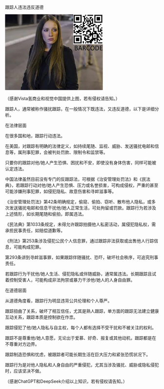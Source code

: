 跟踪人违法违反道德


![跟踪人违法违反道德](https://github.com/ywangnccu/ywang/blob/main/images/Stalking.jpg)

（感谢Vista氢商业和视觉中国提供上图，若有侵权请告知。）

跟踪人，通常被称作骚扰跟踪，在一般情况下既违法，又违反道德，以下是详细分析。

在法律层面

在很多国和地，跟踪行动违法。

在美国，对跟踪有明确的法律定义，如持续尾随、监视、威胁、发送骚扰电邮和信息等，属刑事犯罪，会被判处罚款、限制令和监禁等。

只要你的跟踪对他/她人产生恐惧、困扰和不安，即使没有身体伤害，同样可能被认定违法。

中国法律虽然目前没有专门的反跟踪法，可根据《治安管理处罚法》和《民法典》，若跟踪行动对他/她人产生恐惧、压力或名誉损害，可构成侵权，严重的甚至可能涉嫌刑事犯罪，如侵犯隐私、故意伤害和寻衅滋事等。

《治安管理处罚法》第42条明确规定，偷窥、偷拍、窃听、散布他人隐私，或多次发送骚扰电邮和信息干扰他/她人正常生活，可处拘留或罚款。跟踪行为若涉及上述情形，如长期尾随和偷拍，即属违法。

《民法典》第1033条规定，未得允许跟踪拍摄他人私密活动，属侵犯隐私权，需承担民事责任，如赔偿道歉等。

《刑法》第253条涉及侵犯公民个人信息罪，通过跟踪非法获取或出售他人行踪信息，可能构成犯罪。

第293条讲到寻衅滋事罪，如果跟踪伴随骚扰、恐吓，破坏社会秩序，可追究刑事责任。

若跟踪行为干扰他/她人生活、侵犯隐私或伴随威胁，通常属违法。长期跟踪且试着控制受害人，可能构成非法拘禁或暴力干涉他/她人的人身自由罪。

在道德层面

从道德角度看，跟踪行为明显违背公共伦理和个人尊严。

跟踪扭曲了关系，破坏了相互信任，尤其是熟人跟踪，单方面的跟踪无法建立健康互动关系，跟踪本质是控制欲在作祟。

跟踪侵犯了他/她人隐私与自主权，每个人都有选择不受干扰和不被关注的权利。

跟踪不是尊重他/她人意愿，无论出于爱慕、好奇、报复或其他动机，跟踪都是在不尊重对方边界。

跟踪制造恐惧和忧虑，被跟踪者可能长期生活在巨大压力和紧张恐慌状况下。

跟踪行为是对他人隐私和人身自由的严重侵犯，尤其当涉及骚扰、威胁或隐私侵犯时，应该坚决不做。


（感谢ChatGPT和DeepSeek介绍以上知识，若有侵权请告知。）
